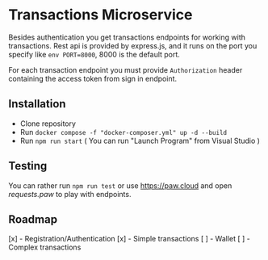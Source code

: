 # Transactions Microservice

Besides authentication you get transactions endpoints for working with transactions. Rest api is provided by express.js, and it runs on the port you specify like `env PORT=8000`, 8000 is the default port.

For each transaction endpoint you must provide `Authorization` header containing the access token from sign in endpoint.

## Installation

- Clone repository
- Run `docker compose -f "docker-composer.yml" up -d --build`
- Run `npm run start` ( You can run "Launch Program" from Visual Studio )


## Testing

You can rather run `npm run test` or use https://paw.cloud and open *requests.paw* to play with endpoints.

## Roadmap

[x] - Registration/Authentication
[x] - Simple transactions
[ ] - Wallet
[ ] - Complex transactions